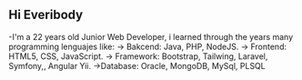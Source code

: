 <h2>Hi Everibody</h2>
-I'm a 22 years old Junior Web Developer, i learned through the years many programming lenguajes like: -> Bakcend: Java, PHP, NodeJS. -> Frontend: HTML5, CSS, JavaScript. -> Framework: Bootstrap, Tailwing, Laravel, Symfony,, Angular Yii. ->Database: Oracle, MongoDB, MySql, PLSQL

<!--
**Kyuregios/Kyuregios** is a ✨ _special_ ✨ repository because its `README.md` (this file) appears on your GitHub profile.

Here are some ideas to get you started:

- 🔭 I’m currently working on ...
- 🌱 I’m currently learning ...
- 👯 I’m looking to collaborate on ...
- 🤔 I’m looking for help with ...
- 💬 Ask me about ...
- 📫 How to reach me: ...
- 😄 Pronouns: ...
- ⚡ Fun fact: ...
-->
